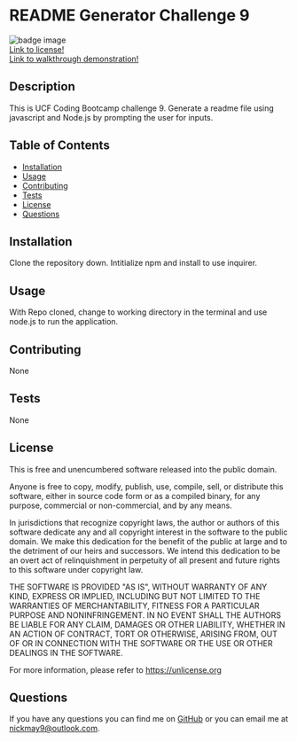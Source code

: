 # README Generator Challenge 9  
![badge image](https://img.shields.io/badge/license-unlicense-blue)  
[Link to license!](https://unlicense.org/)  
[Link to walkthrough demonstration!](https://drive.google.com/file/d/1TGI9fAFPfZnOXCepU5rEnUDYqxokDJoB/view)

## Description
This is UCF Coding Bootcamp challenge 9. Generate a readme file using javascript and Node.js by prompting the user for inputs.

## Table of Contents
* [Installation](#installation)
* [Usage](#usage)
* [Contributing](#contributing)
* [Tests](#tests)
* [License](#license)
* [Questions](#questions)

## Installation
Clone the repository down. Intitialize npm and install to use inquirer.

## Usage
With Repo cloned, change to working directory in the terminal and use node.js to run the application.

## Contributing
None

## Tests
None

## License 
This is free and unencumbered software released into the public domain.

Anyone is free to copy, modify, publish, use, compile, sell, or
distribute this software, either in source code form or as a compiled
binary, for any purpose, commercial or non-commercial, and by any
means.

In jurisdictions that recognize copyright laws, the author or authors
of this software dedicate any and all copyright interest in the
software to the public domain. We make this dedication for the benefit
of the public at large and to the detriment of our heirs and
successors. We intend this dedication to be an overt act of
relinquishment in perpetuity of all present and future rights to this
software under copyright law.

THE SOFTWARE IS PROVIDED "AS IS", WITHOUT WARRANTY OF ANY KIND,
EXPRESS OR IMPLIED, INCLUDING BUT NOT LIMITED TO THE WARRANTIES OF
MERCHANTABILITY, FITNESS FOR A PARTICULAR PURPOSE AND NONINFRINGEMENT.
IN NO EVENT SHALL THE AUTHORS BE LIABLE FOR ANY CLAIM, DAMAGES OR
OTHER LIABILITY, WHETHER IN AN ACTION OF CONTRACT, TORT OR OTHERWISE,
ARISING FROM, OUT OF OR IN CONNECTION WITH THE SOFTWARE OR THE USE OR
OTHER DEALINGS IN THE SOFTWARE.

For more information, please refer to <https://unlicense.org>

## Questions
If you have any questions you can find me on [GitHub](https://github.com/nickmay9) or you can email me at nickmay9@outlook.com.
